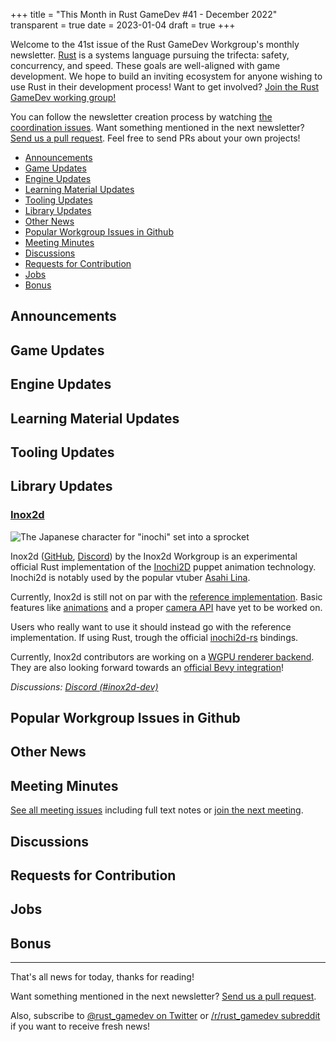 +++
title = "This Month in Rust GameDev #41 - December 2022"
transparent = true
date = 2023-01-04
draft = true
+++

<!-- no toc -->

<!-- Check the post with markdownlint-->

Welcome to the 41st issue of the Rust GameDev Workgroup's
monthly newsletter.
[Rust] is a systems language pursuing the trifecta:
safety, concurrency, and speed.
These goals are well-aligned with game development.
We hope to build an inviting ecosystem for anyone wishing
to use Rust in their development process!
Want to get involved? [Join the Rust GameDev working group!][join]

You can follow the newsletter creation process
by watching [the coordination issues][coordination].
Want something mentioned in the next newsletter?
[Send us a pull request][pr].
Feel free to send PRs about your own projects!

[Rust]: https://rust-lang.org
[join]: https://github.com/rust-gamedev/wg#join-the-fun
[pr]: https://github.com/rust-gamedev/rust-gamedev.github.io
[coordination]: https://github.com/rust-gamedev/rust-gamedev.github.io/issues?q=label%3Acoordination

- [Announcements](#announcements)
- [Game Updates](#game-updates)
- [Engine Updates](#engine-updates)
- [Learning Material Updates](#learning-material-updates)
- [Tooling Updates](#tooling-updates)
- [Library Updates](#library-updates)
- [Other News](#other-news)
- [Popular Workgroup Issues in Github](#popular-workgroup-issues-in-github)
- [Meeting Minutes](#meeting-minutes)
- [Discussions](#discussions)
- [Requests for Contribution](#requests-for-contribution)
- [Jobs](#jobs)
- [Bonus](#bonus)

<!--
Ideal section structure is:

```
### [Title]

![image/GIF description](image link)
_image caption_

A paragraph or two with a summary and [useful links].

_Discussions:
[/r/rust](https://reddit.com/r/rust/todo),
[twitter](https://twitter.com/todo/status/123456)_

[Title]: https://first.link
[useful links]: https://other.link
```

If needed, a section can be split into subsections with a "------" delimiter.
-->

## Announcements

## Game Updates

## Engine Updates

## Learning Material Updates

## Tooling Updates

## Library Updates

### [Inox2d](https://github.com/Inochi2D/inox2d/)

![The Japanese character for "inochi" set into a sprocket](https://raw.githubusercontent.com/Inochi2D/inox2d/main/inox2d_logo.svg)


Inox2d ([GitHub](https://github.com/Inochi2D/inox2d/), [Discord](https://discord.com/invite/abnxwN6r9v)) by the Inox2d Workgroup
is an experimental official Rust implementation of the [Inochi2D](https://inochi2d.com/) puppet animation technology.
Inochi2d is notably used by the popular vtuber [Asahi Lina](https://www.youtube.com/@AsahiLina).

Currently, Inox2d is still not on par with the [reference implementation](https://github.com/Inochi2D/inochi2d).
Basic features like [animations](https://github.com/Inochi2D/inox2d/issues/5) and a proper [camera API](https://github.com/Inochi2D/inox2d/issues/7) have yet to be worked on.

Users who really want to use it should instead go with the reference implementation.
If using Rust, trough the official [inochi2d-rs](https://github.com/Inochi2D/inochi2d-rs) bindings.

Currently, Inox2d contributors are working on a [WGPU renderer backend](https://github.com/Inochi2D/inox2d/pull/6).
They are also looking forward towards an [official Bevy integration](https://github.com/Inochi2D/inox2d/issues/1)!

_Discussions: [Discord (#inox2d-dev)](https://discord.com/invite/abnxwN6r9v)_

[Inox2d]: https://github.com/Inochi2D/inox2d


## Popular Workgroup Issues in Github

<!-- Up to 10 links to interesting issues -->

## Other News

<!-- One-liners for plan items that haven't got their own sections. -->

## Meeting Minutes

<!-- Up to 10 most important notes + a link to the full details -->

[See all meeting issues][label_meeting] including full text notes
or [join the next meeting][join].

[label_meeting]: https://github.com/rust-gamedev/wg/issues?q=label%3Ameeting

## Discussions

<!-- Links to handpicked reddit/twitter/urlo/etc threads that provide
useful information -->

## Requests for Contribution

<!-- Links to "good first issue"-labels or direct links to specific tasks -->

## Jobs

<!-- An optional section for new jobs related to Rust gamedev -->

## Bonus

<!-- Bonus section to make the newsletter more interesting
and highlight events from the past. -->

------

That's all news for today, thanks for reading!

Want something mentioned in the next newsletter?
[Send us a pull request][pr].

Also, subscribe to [@rust_gamedev on Twitter][@rust_gamedev]
or [/r/rust_gamedev subreddit][/r/rust_gamedev] if you want to receive fresh news!

<!--
TODO: Add real links and un-comment once this post is published
**Discuss this post on**:
[/r/rust_gamedev](TODO),
[Twitter](TODO),
[Mastodon](TODO),
[Discord](https://discord.gg/yNtPTb2).
-->

[/r/rust_gamedev]: https://reddit.com/r/rust_gamedev
[@rust_gamedev]: https://twitter.com/rust_gamedev
